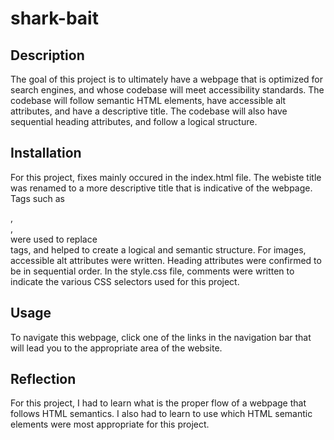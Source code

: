 # shark-bait
## Description
The goal of this project is to ultimately have a webpage that is optimized for search engines, and whose codebase will meet accessibility standards. The codebase will follow semantic HTML elements, have accessible alt attributes, and have a descriptive title. The codebase will also have sequential heading attributes, and follow a logical structure. 
## Installation
For this project, fixes mainly occured in the index.html file. The webiste title was renamed to a more descriptive title that is indicative of the webpage. Tags such as <section>, <article>, <footer> were used to replace <div> tags, and helped to create a logical and semantic structure. For images, accessible alt attributes were written. Heading attributes were confirmed to be in sequential order. In the style.css file, comments were written to indicate the various CSS selectors used for this project. 
## Usage
To navigate this webpage, click one of the links in the navigation bar that will lead you to the appropriate area of the website.
## Reflection
For this project, I had to learn what is the proper flow of a webpage that follows HTML semantics. I also had to learn to use which HTML semantic elements were most appropriate for this project.